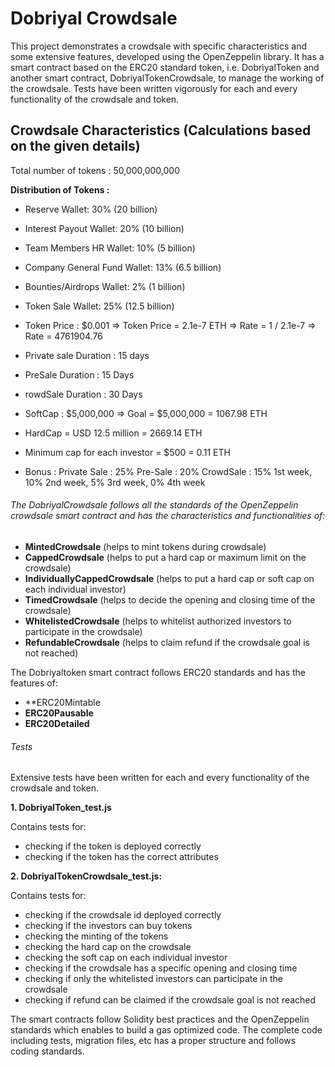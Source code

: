 # Dobriyal Crowdsale

This project demonstrates a crowdsale with specific characteristics and some extensive features, developed using the OpenZeppelin library. It has a smart contract based on the ERC20 standard token, i.e. DobriyalToken and another smart contract, DobriyalTokenCrowdsale, to manage the working of the crowdsale. Tests have been written vigorously for each and every functionality of the crowdsale and token.

## Crowdsale Characteristics (Calculations based on the given details)

Total number of tokens : 50,000,000,000

**Distribution of Tokens :**	 			

- Reserve Wallet: 30% (20 billion)
- Interest Payout Wallet: 20% (10 billion)
- Team Members HR Wallet: 10% (5 billion) 
- Company General Fund Wallet: 13% (6.5 billion) 
- Bounties/Airdrops Wallet: 2% (1 billion)
- Token Sale Wallet: 25% (12.5 billion) 

- Token Price : $0.001
 => Token Price = 2.1e-7 ETH
 => Rate = 1 / 2.1e-7
 => Rate = 4761904.76

- Private sale Duration :  15 days
- PreSale Duration : 15 Days
- rowdSale Duration : 30 Days

- SoftCap : $5,000,000
 => Goal = $5,000,000 = 1067.98 ETH

- HardCap = USD 12.5 million = 2669.14 ETH

- Minimum cap for each investor = $500 = 0.11 ETH

- Bonus : 
  Private Sale : 25%
  Pre-Sale : 20%
  CrowdSale : 15% 1st week, 10% 2nd week, 5% 3rd week, 0% 4th week

###### The DobriyalCrowdsale follows all the standards of the OpenZeppelin crowdsale smart contract and has the characteristics and functionalities of:

- **MintedCrowdsale** (helps to mint tokens during crowdsale)
- **CappedCrowdsale** (helps to put a hard cap or maximum limit on the crowdsale) 
- **IndividuallyCappedCrowdsale** (helps to put a hard cap or soft cap on each individual investor)
- **TimedCrowdsale** (helps to decide the opening and closing time of the crowdsale)
- **WhitelistedCrowdsale** (helps to whitelist authorized investors to participate in the crowdsale)
- **RefundableCrowdsale** (helps to claim refund if the crowdsale goal is not reached)

The Dobriyaltoken smart contract follows ERC20 standards and has the features of:

- **ERC20Mintable
- **ERC20Pausable**
- **ERC20Detailed**

###### Tests

Extensive tests have been written for each and every functionality of the crowdsale and token.

**1. DobriyalToken_test.js**

  Contains tests for:
  
  - checking if the token is deployed correctly
  - checking if the token has the correct attributes
  
**2. DobriyalTokenCrowdsale_test.js:**

  Contains tests for:
  
  - checking if the crowdsale id deployed correctly
  - checking if the investors can buy tokens
  - checking the minting of the tokens
  - checking the hard cap on the crowdsale
  - checking the soft cap on each individual investor
  - checking if the crowdsale has a specific opening and closing time
  - checking if only the whitelisted investors can participate in the crowdsale
  - checking if refund can be claimed if the crowdsale goal is not reached
  

The smart contracts follow Solidity best practices and the OpenZeppelin standards which enables to build a gas optimized code.
The complete code including tests, migration files, etc has a proper structure and follows coding standards.
